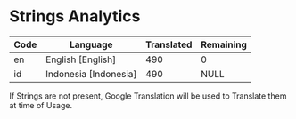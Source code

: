 # Strings Analytics


| Code | Language | Translated | Remaining |
|----|-------|-------|---|
| en | English [English] | 490 | 0 |
| id | Indonesia [Indonesia] | 490 | NULL |


If Strings are not present, Google Translation will be used to Translate them at time of Usage.
